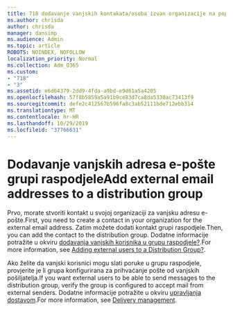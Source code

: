 ```yaml
---
title: 718 dodavanje vanjskih kontakata/osoba izvan organizacije na popis raspodjele
ms.author: chrisda
author: chrisda
manager: dansimp
ms.audience: Admin
ms.topic: article
ROBOTS: NOINDEX, NOFOLLOW
localization_priority: Normal
ms.collection: Adm_O365
ms.custom:
- "718"
- "3"
ms.assetid: e6d64379-2dd9-4fda-a9bd-e9d61a5a4205
ms.openlocfilehash: 57f8b5859a5a91b9ce83d7ca8da5330ac73413f9
ms.sourcegitcommit: defe2c412567b596fa8c3ab52111bde712ebb314
ms.translationtype: MT
ms.contentlocale: hr-HR
ms.lasthandoff: 10/29/2019
ms.locfileid: "37766631"
---
```

# <a name="add-external-email-addresses-to-a-distribution-group"></a><span data-ttu-id="36a9d-102">Dodavanje vanjskih adresa e-pošte grupi raspodjele</span><span class="sxs-lookup"><span data-stu-id="36a9d-102">Add external email addresses to a distribution group</span></span>

<span data-ttu-id="36a9d-103">Prvo, morate stvoriti kontakt u svojoj organizaciji za vanjsku adresu e-pošte.</span><span class="sxs-lookup"><span data-stu-id="36a9d-103">First, you need to create a contact in your organization for the external email address.</span></span> <span data-ttu-id="36a9d-104">Zatim možete dodati kontakt grupi raspodjele.</span><span class="sxs-lookup"><span data-stu-id="36a9d-104">Then, you can add the contact to the distribution group.</span></span> <span data-ttu-id="36a9d-105">Dodatne informacije potražite u okviru [dodavanja vanjskih korisnika u grupu raspodjele?](https://support.office.com/client/caa0f310-0bb7-48e3-8ad2-cb358b53bbba).</span><span class="sxs-lookup"><span data-stu-id="36a9d-105">For more information, see [Adding external users to a Distribution Group?](https://support.office.com/client/caa0f310-0bb7-48e3-8ad2-cb358b53bbba).</span></span>

<span data-ttu-id="36a9d-106">Ako želite da vanjski korisnici mogu slati poruke u grupu raspodjele, provjerite je li grupa konfigurirana za prihvaćanje pošte od vanjskih pošiljatelja.</span><span class="sxs-lookup"><span data-stu-id="36a9d-106">If you want external users to be able to send messages to the distribution group, verify the group is configured to accept mail from external senders.</span></span> <span data-ttu-id="36a9d-107">Dodatne informacije potražite u okviru [upravljanja dostavom](https://technet.microsoft.com/library/bb124513.aspx#deliverymanagement).</span><span class="sxs-lookup"><span data-stu-id="36a9d-107">For more information, see [Delivery management](https://technet.microsoft.com/library/bb124513.aspx#deliverymanagement).</span></span>

